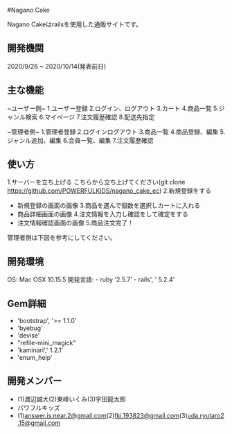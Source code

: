 
#Nagano Cake

Nagano Cakeはrailsを使用した通販サイトです。

## 開発機関

2020/9/26 ~ 2020/10/14(発表前日)

## 主な機能

~ユーザー側~
1.ユーザー登録
2.ログイン、ログアウト
3.カート
4.商品一覧
5.ジャンル検索
6.マイページ
7.注文履歴確認
8.配送先指定


 ~管理者側~
1.管理者登録
2.ログインログアウト
3.商品一覧
4.商品登録、編集
5.ジャンル追加、編集
6.会員一覧、編集
7.注文履歴確認

## 使い方

1.サーバーを立ち上げる
こちらから立ち上げてください(git clone https://github.com/POWERFULKIDS/nagano_cake_ec)
2.新規登録をする
* 新規登録の画面の画像
3.商品を選んで個数を選択しカートに入れる
* 商品詳細画面の画像
4.注文情報を入力し確認をして確定をする
* 注文情報確認画面の画像
5.商品注文完了！

管理者側は下図を参考にしてください。

## 開発環境
OS: Mac OSX 10.15.5
開発言語: - ruby '2.5.7'
	    - rails', ' 5.2.4'

## Gem詳細
- 'bootstrap', '>= 1.1.0'
- 'byebug'
- 'devise'
- "refile-mini_magick"
- 'kaminari',' 1.2.1'
- 'enum_help'


## 開発メンバー

* (1)渡辺誠大(2)東峰いくみ(3)宇田龍太郎
* パワフルキッズ
* (1)answer.is.near.2@gmail.com(2)fki.193823@gmail.com(3)uda.ryutaro2.15@gmail.com

